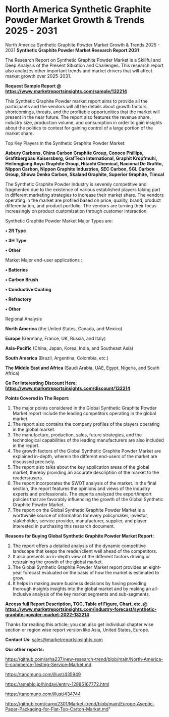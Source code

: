 # North America Synthetic Graphite Powder Market Growth & Trends 2025 - 2031
North America Synthetic Graphite Powder Market Growth & Trends 2025 - 2031
<strong>Synthetic Graphite Powder Market Research Report 2031</strong>

The Research Report on Synthetic Graphite Powder Market is a Skillful and Deep Analysis of the Present Situation and Challenges. This research report also analyzes other important trends and market drivers that will affect market growth over 2025-2031.

<strong>Request Sample Report @ <a href=https://www.marketreportsinsights.com/sample/132214>https://www.marketreportsinsights.com/sample/132214</a></strong>

This Synthetic Graphite Powder market report aims to provide all the participants and the vendors will all the details about growth factors, shortcomings, threats, and the profitable opportunities that the market will present in the near future. The report also features the revenue share, industry size, production volume, and consumption in order to gain insights about the politics to contest for gaining control of a large portion of the market share.

Top Key Players in the Synthetic Graphite Powder Market:

<strong>Asbury Carbons, China Carbon Graphite Group, Conoco Phillips, Grafitbergbau Kaisersberg, GrafTech International, Graphit Kropfmuhl, Heilongjiang Aoyu Graphite Group, Hitachi Chemical, Nacional De Grafito, Nippon Carbon, Nippon Graphite Industries, SEC Carbon, SGL Carbon Group, Showa Denko Carbon, Skaland Graphite, Superior Graphite, Timcal</strong>

The Synthetic Graphite Powder Industry is severely competitive and fragmented due to the existence of various established players taking part in different marketing strategies to increase their market share. The vendors operating in the market are profiled based on price, quality, brand, product differentiation, and product portfolio. The vendors are turning their focus increasingly on product customization through customer interaction.

Synthetic Graphite Powder Market Major Types are:

<strong>• 2R Type

• 3H Type

• Other</strong>

Market Major end-user applications :

<strong>• Batteries

• Carbon Brush

• Conductive Coating

• Refractory

• Other</strong>

Regional Analysis

</u><strong><b>North America</b></strong> (the United States, Canada, and Mexico)

<strong><b>Europe </b></strong>(Germany, France, UK, Russia, and Italy)

<strong><b>Asia-Pacific</b></strong> (China, Japan, Korea, India, and Southeast Asia)

<strong><b>South America</b></strong> (Brazil, Argentina, Colombia, etc.)

<strong><b>The Middle East and Africa</b></strong> (Saudi Arabia, UAE, Egypt, Nigeria, and South Africa)

<strong>Go For Interesting Discount Here: <a href=https://www.marketreportsinsights.com/discount/132214>https://www.marketreportsinsights.com/discount/132214</a></strong>

<strong>Points Covered in The Report:</strong>
<ol>
  <li>The major points considered in the Global Synthetic Graphite Powder Market report include the leading competitors operating in the global market.</li>
  <li>The report also contains the company profiles of the players operating in the global market.</li>
  <li>The manufacture, production, sales, future strategies, and the technological capabilities of the leading manufacturers are also included in the report.</li>
  <li>The growth factors of the Global Synthetic Graphite Powder Market are explained in-depth, wherein the different end-users of the market are discussed precisely.</li>
  <li>The report also talks about the key application areas of the global market, thereby providing an accurate description of the market to the readers/users.</li>
  <li>The report incorporates the SWOT analysis of the market. In the final section, the report features the opinions and views of the industry experts and professionals. The experts analyzed the export/import policies that are favorably influencing the growth of the Global Synthetic Graphite Powder Market.</li>
  <li>The report on the Global Synthetic Graphite Powder Market is a worthwhile source of information for every policymaker, investor, stakeholder, service provider, manufacturer, supplier, and player interested in purchasing this research document.</li>
</ol>
<strong>Reasons for Buying Global Synthetic Graphite Powder Market Report:</strong>

<ol>
  <li>The report offers a detailed analysis of the dynamic competitive landscape that keeps the reader/client well ahead of the competitors.</li>
  <li>It also presents an in-depth view of the different factors driving or restraining the growth of the global market.</li>
  <li>The Global Synthetic Graphite Powder Market report provides an eight-year forecast evaluated on the basis of how the market is estimated to grow.</li>
  <li>It helps in making aware business decisions by having providing thorough insights insights into the global market and by making an all-inclusive analysis of the key market segments and sub-segments.</li>
</ol>
<strong>Access full Report Description, TOC, Table of Figure, Chart, etc. @ <a href=https://www.marketreportsinsights.com/industry-forecast/synthetic-graphite-powder-market-2022-132214>https://www.marketreportsinsights.com/industry-forecast/synthetic-graphite-powder-market-2022-132214</a></strong>


Thanks for reading this article; you can also get individual chapter wise section or region wise report version like Asia, United States, Europe.

<strong>Contact Us:</strong>
sales@marketreportsinsights.com

<strong>Our other reports:</strong>

<a href=https://github.com/arha237/new-research-trend/blob/main/North-America-E-commerce-Testing-Service-Market.md>https://github.com/arha237/new-research-trend/blob/main/North-America-E-commerce-Testing-Service-Market.md</a>

<a href=https://tanomuno.com/illust/435949>https://tanomuno.com/illust/435949</a>

<a href=https://ameblo.jp/hindavi/entry-12885167772.html>https://ameblo.jp/hindavi/entry-12885167772.html</a>

<a href=https://tanomuno.com/illust/434744>https://tanomuno.com/illust/434744</a>

<a href=https://github.com/cargo2301/Market-trend/blob/main/Europe-Aseptic-Paper-Packaging-for-Flat-Top-Carton-Market.md>https://github.com/cargo2301/Market-trend/blob/main/Europe-Aseptic-Paper-Packaging-for-Flat-Top-Carton-Market.md</a>"
